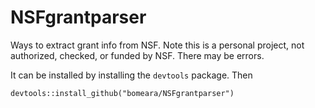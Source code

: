 # NSFgrantparser
Ways to extract grant info from NSF. Note this is a personal project, not authorized, checked, or funded by NSF. There may be errors.

It can be installed by installing the `devtools` package. Then

```
devtools::install_github("bomeara/NSFgrantparser")
```
